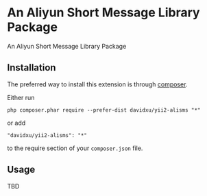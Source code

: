 An Aliyun Short Message Library Package
=======================================
An Aliyun Short Message Library Package

Installation
------------

The preferred way to install this extension is through [composer](http://getcomposer.org/download/).

Either run

```
php composer.phar require --prefer-dist davidxu/yii2-alisms "*"
```

or add

```
"davidxu/yii2-alisms": "*"
```

to the require section of your `composer.json` file.


Usage
-----

TBD